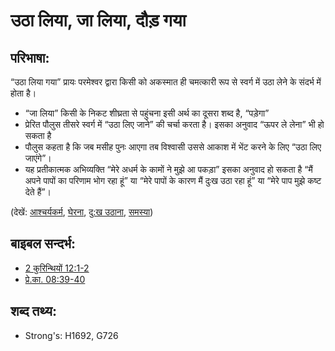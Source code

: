 # उठा लिया, जा लिया, दौड़ गया #

## परिभाषा: ##

“उठा लिया गया” प्रायः परमेश्वर द्वारा किसी को अकस्मात ही चमत्कारी रूप से स्वर्ग में उठा लेने के संदर्भ में होता है।

* “जा लिया” किसी के निकट शीघ्रता से पहुंचना इसी अर्थ का दूसरा शब्द है, “पड़ेगा”
* प्रेरित पौलुस तीसरे स्वर्ग में “उठा लिए जाने” की चर्चा करता है। इसका अनुवाद “ऊपर ले लेना” भी हो सकता है
* पौलुस कहता है कि जब मसीह पुनः आएगा तब विश्वासी उससे आकाश में भेंट करने के लिए “उठा लिए जाएंगे”।
* यह प्रतीकात्मक अभिव्यक्ति “मेरे अधर्म के कामों ने मुझे आ पकड़ा” इसका अनुवाद हो सकता है “मैं अपने पापों का परिणाम भोग रहा हूं” या “मेरे पापों के कारण मैं दुःख उठा रहा हूं” या “मेरे पाप मुझे कष्ट देते हैं”।

(देखें: [आश्चर्यकर्म](../kt/miracle.md), [घेरना](../other/overtake.md), [दु:ख उठाना](../other/suffer.md), [समस्या](../other/trouble.md))

## बाइबल सन्दर्भ: ##

* [2 कुरिन्थियों 12:1-2](rc://en/tn/help/2co/12/01)
* [प्रे.का. 08:39-40](rc://en/tn/help/act/08/39)

## शब्द तथ्य: ##

* Strong's: H1692, G726
